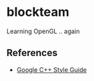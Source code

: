 blockteam
=========

Learning OpenGL .. again

References
----------

* [Google C++ Style Guide][1]

[1]: http://google-styleguide.googlecode.com/svn/trunk/cppguide.xml
